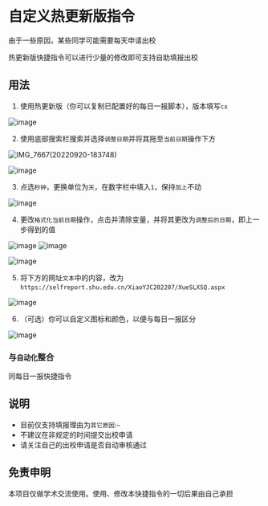 # 自定义热更新版指令

   由于一些原因，某些同学可能需要每天申请出校

   热更新版快捷指令可以进行少量的修改即可支持自助填报出校

   ## 用法

   1. 使用热更新版（你可以复制已配置好的每日一报脚本），版本填写`cx`
 
![image](https://user-images.githubusercontent.com/68262945/191238903-71c01735-47e9-44e6-8bad-d88e023bb77b.png)

   2. 使用底部搜索栏搜索并选择`调整日期`并将其拖至`当前日期`操作下方

![IMG_7667(20220920-183748)](https://user-images.githubusercontent.com/68262945/191239009-70b37ca0-d769-4f66-b6ef-b89145c21aa4.PNG)

![image](https://user-images.githubusercontent.com/68262945/191239101-c2743e7f-683f-4fa8-a5a0-131f7360f2d1.png)

   3. 点选`秒钟`，更换单位为`天`，在数字栏中填入`1`，保持`加上`不动

![image](https://user-images.githubusercontent.com/68262945/191239174-28a7ed8d-115c-4bc6-96ac-6d4b022cb17c.png)

   4. 更改`格式化当前日期`操作，点击并清除变量，并将其更改为`调整后的日期`，即上一步得到的值

![image](https://user-images.githubusercontent.com/68262945/191239341-3f9d38ca-bb3e-444e-aaba-d7a383afbf6e.png)
![image](https://user-images.githubusercontent.com/68262945/191239430-b507848f-f465-460e-bcb0-6819cd5f45da.png)

![image](https://user-images.githubusercontent.com/68262945/191239528-b2dbc438-374b-4a77-9b3a-f834d5b188ee.png)

   5. 将下方的网址`文本`中的内容，改为```https://selfreport.shu.edu.cn/XiaoYJC202207/XueSLXSQ.aspx```

![image](https://user-images.githubusercontent.com/68262945/191239609-8ced0785-8cec-4cec-baa1-cb30f0df2ecd.png)

   6. （可选）你可以自定义图标和颜色，以便与每日一报区分

![image](https://user-images.githubusercontent.com/68262945/191239716-dcf7a5b5-8aff-4330-9066-360bec92b3a0.png)

### 与`自动化`整合

同每日一报快捷指令

## 说明

- 目前仅支持填报理由为`其它原因`:`~`
- 不建议在非规定的时间提交出校申请
- 请关注自己的出校申请是否自动审核通过

## 免责申明

本项目仅做学术交流使用。使用、修改本快捷指令的一切后果由自己承担
